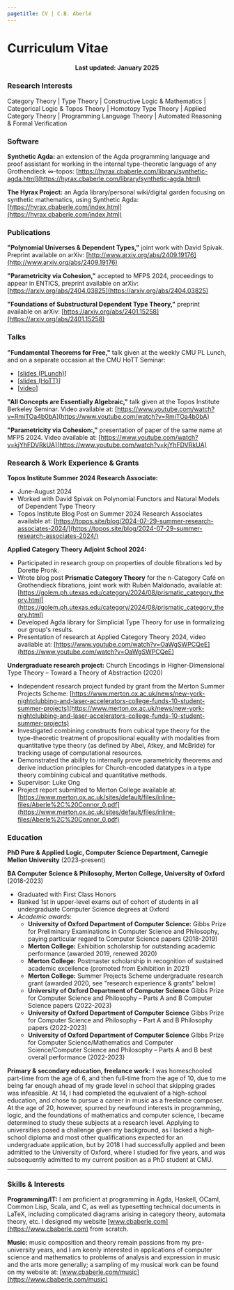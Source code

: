 ```yaml
---
pagetitle: CV | C.B. Aberlé
---
```


# Curriculum Vitae

<h4 style="text-align:center">Last updated: January 2025</h4>

### Research Interests

Category Theory | Type Theory | Constructive Logic & Mathematics | Categorical Logic & Topos Theory | Homotopy Type Theory | Applied Category Theory | Programming Language Theory | Automated Reasoning & Formal Verification

### Software

**Synthetic Agda:** an extension of the Agda programming language and proof assistant for working in the internal type-theoretic language of any Grothendieck $\infty$-topos: [https://hyrax.cbaberle.com/library/synthetic-agda.html](https://hyrax.cbaberle.com/library/synthetic-agda.html)

**The Hyrax Project:** an Agda library/personal wiki/digital garden focusing on synthetic mathematics, using Synthetic Agda: [https://hyrax.cbaberle.com/index.html](https://hyrax.cbaberle.com/index.html)

### Publications

**"Polynomial Universes & Dependent Types,"** joint work with David Spivak. Preprint available on arXiv: [http://www.arxiv.org/abs/2409.19176](http://www.arxiv.org/abs/2409.19176)

**"Parametricity via Cohesion,"** accepted to MFPS 2024, proceedings to appear in ENTICS, preprint available on arXiv: [https://arxiv.org/abs/2404.03825](https://arxiv.org/abs/2404.03825)

**"Foundations of Substructural Dependent Type Theory,"** preprint available on arXiv: [https://arxiv.org/abs/2401.15258](https://arxiv.org/abs/2401.15258)

### Talks

**"Fundamental Theorems for Free,"** talk given at the weekly CMU PL Lunch, and on a separate occasion at the CMU HoTT Seminar: 

* [[slides (PLunch)](files/Fundamental_Theorems_for_Free.pdf)]
* [[slides (HoTT)](files/Fundamental_Theorems_for_Free_HoTT.pdf)]
* [[video](https://youtu.be/wzBnOd00hcg)]

**"All Concepts are Essentially Algebraic,"** talk given at the Topos Institute Berkeley Seminar. Video available at: [https://www.youtube.com/watch?v=RmiTOa4b0bA](https://www.youtube.com/watch?v=RmiTOa4b0bA)

**"Parametricity via Cohesion:,"** presentation of paper of the same name at MFPS 2024. Video available at: [https://www.youtube.com/watch?v=kjYhFDVRkUA](https://www.youtube.com/watch?v=kjYhFDVRkUA)

### Research & Work Experience & Grants

**Topos Institute Summer 2024 Research Associate:**

  * June-August 2024
  * Worked with David Spivak on Polynomial Functors and Natural Models of Dependent Type Theory
  * Topos Institute Blog Post on Summer 2024 Research Associates available at: [https://topos.site/blog/2024-07-29-summer-research-associates-2024/](https://topos.site/blog/2024-07-29-summer-research-associates-2024/)

**Applied Category Theory Adjoint School 2024:** 

* Participated in research group on properties of double fibrations led by Dorette Pronk.
* Wrote blog post **Prismatic Category Theory** for the n-Category Café on Grothendieck fibrations, joint work with Rubén Maldonado, available at: [https://golem.ph.utexas.edu/category/2024/08/prismatic_category_theory.html](https://golem.ph.utexas.edu/category/2024/08/prismatic_category_theory.html)
* Developed Agda library for Simplicial Type Theory for use in formalizing our group's results.
* Presentation of research at Applied Category Theory 2024, video available at: [https://www.youtube.com/watch?v=OaWgSWPCQeE](https://www.youtube.com/watch?v=OaWgSWPCQeE)

**Undergraduate research project:** Church Encodings in Higher-Dimensional Type Theory – Toward a Theory of Abstraction (2020)

* Independent research project funded by grant from the Merton Summer Projects Scheme: [https://www.merton.ox.ac.uk/news/new-york-nightclubbing-and-laser-accelerators-college-funds-10-student-summer-projects](https://www.merton.ox.ac.uk/news/new-york-nightclubbing-and-laser-accelerators-college-funds-10-student-summer-projects)
* Investigated combining constructs from cubical type theory for the type-theoretic treatment of propositional equality with modalities from quantitative type theory (as defined by Abel, Atkey, and McBride) for tracking usage of computational resources.
* Demonstrated the ability to internally prove parametricity theorems and derive induction principles for Church-encoded datatypes in a type theory combining cubical and quantitative methods.
* Supervisor: Luke Ong
* Project report submitted to Merton College available at:<br> [https://www.merton.ox.ac.uk/sites/default/files/inline-files/Aberle%2C%20Connor_0.pdf](https://www.merton.ox.ac.uk/sites/default/files/inline-files/Aberle%2C%20Connor_0.pdf)

### Education

**PhD Pure & Applied Logic, Computer Science Department, Carnegie Mellon University** (2023-present)

**BA Computer Science & Philosophy, Merton College, University of Oxford** (2018-2023)

* Graduated with First Class Honors
* Ranked 1st in upper-level exams out of cohort of students in all undergraduate Computer Science degrees at Oxford
* *Academic awards*: 
  * **University of Oxford Department of Computer Science:** Gibbs Prize for Preliminary Examinations in Computer Science and Philosophy, paying particular regard to Computer Science papers (2018-2019)
  * **Merton College:** Exhibition scholarship for outstanding academic performance (awarded 2019, renewed 2020)
  * **Merton College:** Postmaster scholarship in recognition of sustained academic excellence (promoted from Exhibition in 2021)
  * **Merton College:** Summer Projects Scheme undergraduate research grant (awarded 2020, see "research experience & grants" below)
  * **University of Oxford Department of Computer Science** Gibbs Prize for Computer Science and Philosophy – Parts A and B Computer Science papers (2022-2023)
  * **University of Oxford Department of Computer Science** Gibbs Prize for Computer Science and Philosophy – Part A and B Philosophy papers (2022-2023)
  * **University of Oxford Department of Computer Science** Gibbs Prize for Computer Science/Mathematics and Computer Science/Computer Science and Philosophy – Parts A and B best overall performance (2022-2023)

**Primary & secondary education, freelance work:** I was homeschooled part-time from the age of 6, and then full-time from the age of 10, due to me being far enough ahead of my grade level in school that skipping grades was infeasible. At 14, I had completed the equivalent of a high-school education, and chose to pursue a career in music as a freelance composer. At the age of 20, however, spurred by newfound interests in programming, logic, and the foundations of mathematics and computer science, I became determined to study these subjects at a research level. Applying to universities posed a challenge given my background, as I lacked a high-school diploma and most other qualifications expected for an undergraduate application, but by 2018 I had successfully applied and been admitted to the University of Oxford, where I studied for five years, and was subsequently admitted to my current position as a PhD student at CMU.

---

### Skills & Interests

**Programming/IT:** I am proficient at programming in Agda, Haskell, OCaml, Common Lisp, Scala, and C, as well as typesetting technical documents in LaTeX, including complicated diagrams arising in category theory, automata theory, etc. I designed my website [www.cbaberle.com](https://www.cbaberle.com) from scratch.

**Music:** music composition and theory remain passions from my pre-university years, and I am keenly interested in applications of computer science and mathematics to problems of analysis and expression in music and the arts more generally; a sampling of my musical work can be found on my website at: [www.cbaberle.com/music](https://www.cbaberle.com/music)